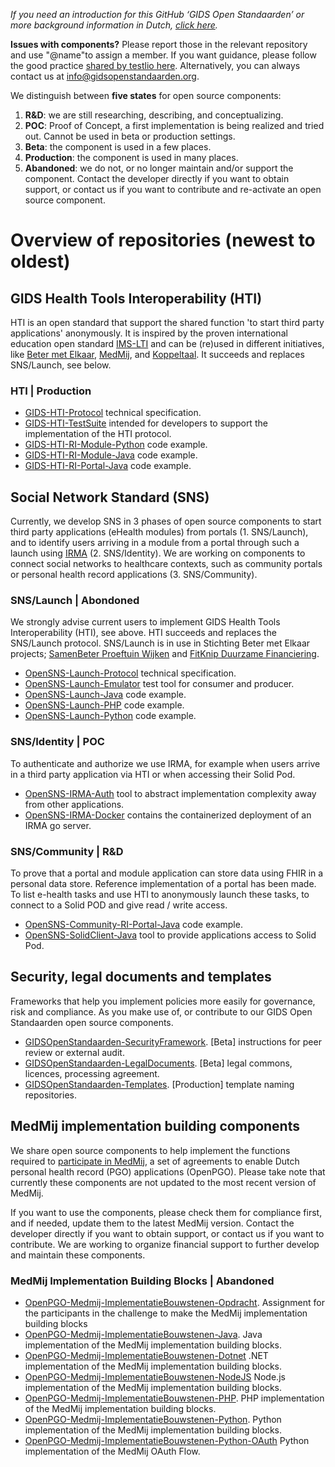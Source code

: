 *If you need an introduction for this GitHub ‘GIDS Open Standaarden’ or more background information in Dutch, [click here](https://github.com/GIDSOpenStandaarden/Introduction).*

**Issues with components?** Please report those in the relevant repository and use "@name"to assign a member. If you want guidance, please follow the good practice [shared by testlio here](https://testlio.com/blog/the-ideal-bug-report/). Alternatively, you can always contact us at info@gidsopenstandaarden.org. 

We distinguish between **five states** for open source components:

1. **R&D**: we are still researching, describing, and conceptualizing.
2. **POC**: Proof of Concept, a first implementation is being realized and tried out. Cannot be used in beta or production settings.
3. **Beta**: the component is used in a few places.
4. **Production**: the component is used in many places.
5. **Abandoned**: we do not, or no longer maintain and/or support the component. Contact the developer directly if you want to obtain support, or contact us if you want to contribute and re-activate an open source component.  


# Overview of repositories (newest to oldest)

## GIDS Health Tools Interoperability (HTI)
HTI is an open standard that support the shared function 'to start third party applications' anonymously. It is inspired by the proven international education open standard [IMS-LTI](https://www.imsglobal.org/activity/learning-tools-interoperability) and can be (re)used in different initiatives, like [Beter met Elkaar](https://www.betermetelkaar.org), [MedMij](https://www.medmij.nl), and [Koppeltaal](https://www.koppeltaal.nl). It succeeds and replaces SNS/Launch, see below. 

### HTI | Production
- [GIDS-HTI-Protocol](https://github.com/GIDSOpenStandaarden/GIDS-HTI-Protocol) technical specification.
- [GIDS-HTI-TestSuite](https://github.com/GIDSOpenStandaarden/GIDS-HTI-TestSuite) intended for developers to support the implementation of the HTI protocol.
- [GIDS-HTI-RI-Module-Python](https://github.com/GIDSOpenStandaarden/GIDS-HTI-RI-Module-Python) code example.
- [GIDS-HTI-RI-Module-Java](https://github.com/GIDSOpenStandaarden/GIDS-HTI-RI-Module-Java) code example.
- [GIDS-HTI-RI-Portal-Java](https://github.com/GIDSOpenStandaarden/GIDS-HTI-RI-Portal-Java) code example.

## Social Network Standard (SNS)
Currently, we develop SNS in 3 phases of open source components to start third party applications (eHealth modules) from portals (1. SNS/Launch), and to identify users arriving in a module from a portal through such a launch using [IRMA](https://github.com/privacybydesign) (2. SNS/Identity). We are working on components to connect social networks to healthcare contexts, such as community portals or personal health record applications (3. SNS/Community). 

### SNS/Launch | Abondoned
We strongly advise current users to implement GIDS Health Tools Interoperability (HTI), see above. HTI succeeds and replaces the SNS/Launch protocol. SNS/Launch is in use in Stichting Beter met Elkaar projects; [SamenBeter Proeftuin Wijken](https://www.samenbeter.org/proeftuinen) and [FitKnip Duurzame Financiering](https://www.samenbeter.org/fitknip).
- [OpenSNS-Launch-Protocol](https://github.com/GIDSOpenStandaarden/OpenSNS-Launch-Protocol) technical specification.
- [OpenSNS-Launch-Emulator](https://github.com/GIDSOpenStandaarden/OpenSNS-Launch-Emulator) test tool for consumer and producer.
- [OpenSNS-Launch-Java](https://github.com/GIDSOpenStandaarden/OpenSNS-Launch-Java) code example.
- [OpenSNS-Launch-PHP](https://github.com/GIDSOpenStandaarden/OpenSNS-Launch-PHP) code example.
- [OpenSNS-Launch-Python](https://github.com/GIDSOpenStandaarden/OpenSNS-Launch-Python) code example.

### SNS/Identity | POC
To authenticate and authorize we use IRMA, for example when users arrive in a third party application via HTI or when accessing their Solid Pod.
- [OpenSNS-IRMA-Auth](https://github.com/GIDSOpenStandaarden/OpenSNS-IRMA-Auth) tool to abstract implementation complexity away from other applications.
- [OpenSNS-IRMA-Docker](https://github.com/GIDSOpenStandaarden/OpenSNS-IRMA-Docker) contains the containerized deployment of an IRMA go server.

### SNS/Community | R&D
To prove that a portal and module application can store data using FHIR in a personal data store. Reference implementation of a portal has been made. To list e-health tasks and use HTI to anonymously launch these tasks, to connect to a Solid POD and give read / write access.
- [OpenSNS-Community-RI-Portal-Java](https://github.com/GIDSOpenStandaarden/GIDS-SNS-RI-Portal-Java) code example.
- [OpenSNS-SolidClient-Java](https://github.com/GIDSOpenStandaarden/GIDS-SNS-Solid-Client-Java) tool to provide applications access to Solid Pod. 
 
## Security, legal documents and templates
Frameworks that help you implement policies more easily for governance, risk and compliance. As you make use of, or contribute to our GIDS Open Standaarden open source components.

- [GIDSOpenStandaarden-SecurityFramework](https://github.com/GIDSOpenStandaarden/GIDSOpenStandaarden-SecurityFramework). [Beta] instructions for peer review or external audit.
- [GIDSOpenStandaarden-LegalDocuments](https://github.com/GIDSOpenStandaarden/GIDSOpenStandaarden-LegalDocuments). [Beta] legal commons, licences, processing agreement.
- [GIDSOpenStandaarden-Templates](https://github.com/GIDSOpenStandaarden/GIDSOpenStandaarden-Templates). [Production] template naming repositories. 
 
## MedMij implementation building components
We share open source components to help implement the functions required to [participate in MedMij](https://www.medmij.nl/open-source-bouwstenen/), a set of agreements to enable Dutch personal health record (PGO) applications (OpenPGO). Please take note that currently these components are not updated to the most recent version of MedMij.

If you want to use the components, please check them for compliance first, and if needed, update them to the latest MedMij version. Contact the developer directly if you want to obtain support, or contact us if you want to contribute. We are working to organize financial support to further develop and maintain these components.

### MedMij Implementation Building Blocks | Abandoned
- [OpenPGO-Medmij-ImplementatieBouwstenen-Opdracht](https://github.com/GIDSOpenStandaarden/OpenPGO-Medmij-ImplementatieBouwstenen-Opdracht). Assignment for the participants in the challenge to make the MedMij implementation building blocks
- [OpenPGO-Medmij-ImplementatieBouwstenen-Java](https://github.com/GIDSOpenStandaarden/OpenPGO-Medmij-ImplementatieBouwstenen-Java). Java implementation of the MedMij implementation building blocks.
- [OpenPGO-Medmij-ImplementatieBouwstenen-Dotnet](https://github.com/GIDSOpenStandaarden/OpenPGO-Medmij-ImplementatieBouwstenen-Dotnet) .NET implementation of the MedMij implementation building blocks.
- [OpenPGO-Medmij-ImplementatieBouwstenen-NodeJS](https://github.com/GIDSOpenStandaarden/OpenPGO-Medmij-ImplementatieBouwstenen-NodeJS) Node.js implementation of the MedMij implementation building blocks.
- [OpenPGO-Medmij-ImplementatieBouwstenen-PHP](https://github.com/GIDSOpenStandaarden/OpenPGO-Medmij-ImplementatieBouwstenen-PHP). PHP implementation of the MedMij implementation building blocks.
- [OpenPGO-Medmij-ImplementatieBouwstenen-Python](https://github.com/GIDSOpenStandaarden/OpenPGO-Medmij-ImplementatieBouwstenen-Python). Python implementation of the MedMij implementation building blocks.
- [OpenPGO-Medmij-ImplementatieBouwstenen-Python-OAuth](https://github.com/GIDSOpenStandaarden/OpenPGO-Medmij-ImplementatieBouwstenen-Python-OAuth) Python implementation of the MedMij OAuth Flow.
